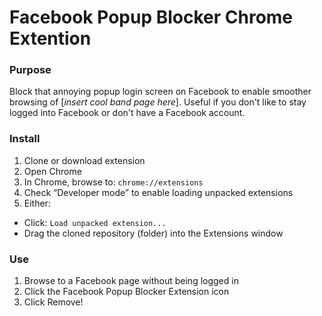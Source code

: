 # Facebook Popup Blocker Chrome Extention

### Purpose

Block that annoying popup login screen on Facebook to enable smoother browsing of [*insert cool band page here*]. Useful if you don't like to stay logged into Facebook or don't have a Facebook account.

### Install

1. Clone or download extension
2. Open Chrome
3. In Chrome, browse to: `chrome://extensions`
4. Check “Developer mode” to enable loading unpacked extensions
5. Either:
* Click: `Load unpacked extension...`
* Drag the cloned repository (folder) into the Extensions window

### Use

1. Browse to a Facebook page without being logged in
2. Click the Facebook Popup Blocker Extension icon
3. Click Remove!